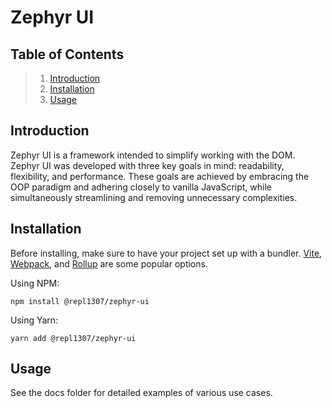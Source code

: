 # Zephyr UI
## Table of Contents

> 1. [Introduction](#introduction)
> 2. [Installation](#installation)
> 3. [Usage](#usage)

## Introduction
Zephyr UI is a framework intended to simplify working with the DOM. Zephyr UI was developed with three key goals in mind: readability, flexibility, and performance. These goals are achieved by embracing the OOP paradigm and adhering closely to vanilla JavaScript, while simultaneously streamlining and removing unnecessary complexities.

## Installation
Before installing, make sure to have your project set up with a bundler. [Vite](https://vite.dev/guide/), [Webpack](https://webpack.js.org/guides/getting-started/), and [Rollup](https://rollupjs.org/tutorial/) are some popular options.

[vite]: https://github.com/vitejs/vite
[webpack]: https://github.com/webpack/webpack
[rollup]: https://github.com/rollup/rollup
Using NPM:
~~~
npm install @repl1307/zephyr-ui
~~~
Using Yarn:
~~~
yarn add @repl1307/zephyr-ui
~~~
## Usage

See the docs folder for detailed examples of various use cases.